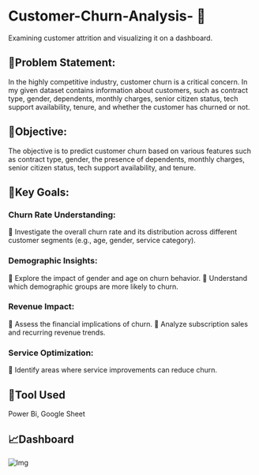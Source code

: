 # Customer-Churn-Analysis- 🔔

Examining customer attrition and visualizing it on a dashboard.

## 📇Problem Statement:

In the highly competitive industry, customer churn is a critical concern. In my given dataset contains information about customers, such as contract type, gender, dependents, monthly charges, senior citizen status, tech support availability, tenure, and whether the customer has churned or not.

## 📝Objective:
The objective is to predict customer churn based on various features such as contract type, gender, the presence of dependents, monthly charges, senior citizen status, tech support availability, and tenure.

## 🎯Key Goals:

### Churn Rate Understanding:

💠 Investigate the overall churn rate and its distribution across different customer segments (e.g., age, gender, service category).

### Demographic Insights:

💠 Explore the impact of gender and age on churn behavior.
💠 Understand which demographic groups are more likely to churn.

### Revenue Impact:

💠 Assess the financial implications of churn.
💠 Analyze subscription sales and recurring revenue trends.

### Service Optimization:

💠 Identify areas where service improvements can reduce churn.

## 🔧Tool Used

Power Bi, Google Sheet

## 📈Dashboard

![Img]()
